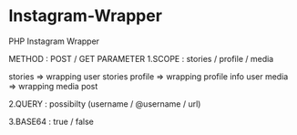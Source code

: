 # Instagram-Wrapper
PHP Instagram Wrapper

METHOD : POST / GET
PARAMETER
1.SCOPE : 
stories / profile / media

stories => wrapping user stories
profile => wrapping profile info user
media => wrapping media post

2.QUERY : 
possibilty 
(username / @username / url)

3.BASE64 : true / false
